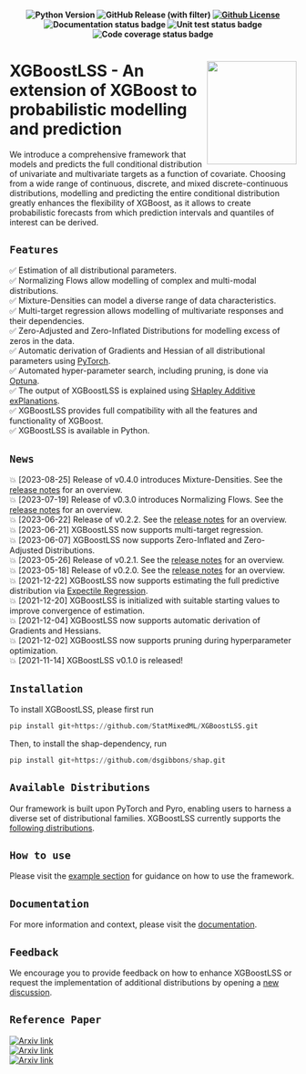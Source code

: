 <h4 align="center">

![Python Version](https://img.shields.io/badge/python-3.9%20|%203.10-lightblue.svg)
![GitHub Release (with filter)](https://img.shields.io/github/v/release/StatMixedML/XGBoostLSS?color=lightblue&label=release)
[![Github License](https://img.shields.io/badge/license-Apache%202.0-lightblue.svg)](https://opensource.org/licenses/Apache-2.0)
<img src="https://github.com/StatMixedML/XGBoostLSS/actions/workflows/mkdocs.yaml/badge.svg" alt="Documentation status badge">
<img src="https://github.com/StatMixedML/XGBoostLSS/workflows/unit-tests/badge.svg" alt="Unit test status badge">
<img src="https://codecov.io/gh/StatMixedML/XGBoostLSS/branch/master/graph/badge.svg" alt="Code coverage status badge">

<!---
[![Documentation](https://github.com/StatMixedML/XGBoostLSS/actions/workflows/mkdocs.yaml/badge.svg)](https://StatMixedML.github.io/XGBoostLSS/)
![Build Status](https://github.com/StatMixedML/XGBoostLSS/workflows/build%20status/badge.svg)
![GitHub repo size](https://img.shields.io/github/repo-size/StatMixedML/XGBoostLSS?label=repo%20size&color=lightblue)
![Code Coverage](https://raw.githubusercontent.com/StatMixedML/XGBoostLSS/coverage-badge/coverage.svg?raw=true)
![GitHub all releases](https://img.shields.io/github/downloads/StatMixedML/XGBoostLSS/total?color=lightblue)
[![HitCount](https://img.shields.io/endpoint?url=https%3A%2F%2Fhits.dwyl.com%2FStatMixedML%2FXGBoostLSS.json%3Fcolor%3Dgreen)](http://hits.dwyl.com/StatMixedML/XGBoostLSS)
[![contributions welcome](https://img.shields.io/badge/contributions-welcome-brightgreen.svg?style=flat)](https://github.com/dwyl/esta/issues)
-->

</h4>

#
<img align="right" width="156.5223" height="181.3" src="../master/figures/XGBoostLSS_inv.png">

# XGBoostLSS - An extension of XGBoost to probabilistic modelling and prediction
We introduce a comprehensive framework that models and predicts the full conditional distribution of univariate and multivariate targets as a function of covariate. Choosing from a wide range of continuous, discrete, and mixed discrete-continuous distributions, modelling and predicting the entire conditional distribution greatly enhances the flexibility of XGBoost, as it allows to create probabilistic forecasts from which prediction intervals and quantiles of interest can be derived.

## `Features`
:white_check_mark: Estimation of all distributional parameters. <br/>
:white_check_mark: Normalizing Flows allow modelling of complex and multi-modal distributions. <br/>
:white_check_mark: Mixture-Densities can model a diverse range of data characteristics. <br/>
:white_check_mark: Multi-target regression allows modelling of multivariate responses and their dependencies. <br/>
:white_check_mark: Zero-Adjusted and Zero-Inflated Distributions for modelling excess of zeros in the data. <br/>
:white_check_mark: Automatic derivation of Gradients and Hessian of all distributional parameters using [PyTorch](https://pytorch.org/docs/stable/autograd.html). <br/>
:white_check_mark: Automated hyper-parameter search, including pruning, is done via [Optuna](https://optuna.org/). <br/>
:white_check_mark: The output of XGBoostLSS is explained using [SHapley Additive exPlanations](https://github.com/dsgibbons/shap). <br/>
:white_check_mark: XGBoostLSS provides full compatibility with all the features and functionality of XGBoost. <br/>
:white_check_mark: XGBoostLSS is available in Python. <br/>

## `News`
:boom: [2023-08-25] Release of v0.4.0 introduces Mixture-Densities. See the [release notes](https://github.com/StatMixedML/XGBoostLSS/releases) for an overview. <br/>
:boom: [2023-07-19] Release of v0.3.0 introduces Normalizing Flows. See the [release notes](https://github.com/StatMixedML/XGBoostLSS/releases) for an overview. <br/>
:boom: [2023-06-22] Release of v0.2.2. See the [release notes](https://github.com/StatMixedML/XGBoostLSS/releases) for an overview. <br/>
:boom: [2023-06-21] XGBoostLSS now supports multi-target regression. <br/>
:boom: [2023-06-07] XGBoostLSS now supports Zero-Inflated and Zero-Adjusted Distributions. <br/>
:boom: [2023-05-26] Release of v0.2.1. See the [release notes](https://github.com/StatMixedML/XGBoostLSS/releases) for an overview. <br/>
:boom: [2023-05-18] Release of v0.2.0. See the [release notes](https://github.com/StatMixedML/XGBoostLSS/releases) for an overview. <br/>
:boom: [2021-12-22] XGBoostLSS now supports estimating the full predictive distribution via [Expectile Regression](https://epub.ub.uni-muenchen.de/31542/1/1471082x14561155.pdf). <br/>
:boom: [2021-12-20] XGBoostLSS is initialized with suitable starting values to improve convergence of estimation. <br/>
:boom: [2021-12-04] XGBoostLSS now supports automatic derivation of Gradients and Hessians. <br/>
:boom: [2021-12-02] XGBoostLSS now supports pruning during hyperparameter optimization. <br/>
:boom: [2021-11-14] XGBoostLSS v0.1.0 is released!

## `Installation`
To install XGBoostLSS, please first run
```python
pip install git+https://github.com/StatMixedML/XGBoostLSS.git
```
Then, to install the shap-dependency, run
```python
pip install git+https://github.com/dsgibbons/shap.git
```

## `Available Distributions`
Our framework is built upon PyTorch and Pyro, enabling users to harness a diverse set of distributional families. XGBoostLSS currently supports the [following distributions](https://statmixedml.github.io/XGBoostLSS/distributions/). 

## `How to use`
Please visit the [example section](https://statmixedml.github.io/XGBoostLSS/examples/Gaussian_Regression/) for guidance on how to use the framework.

## `Documentation`
For more information and context, please visit the [documentation](https://statmixedml.github.io/XGBoostLSS/).

## `Feedback`
We encourage you to provide feedback on how to enhance XGBoostLSS or request the implementation of additional distributions by opening a [new discussion](https://github.com/StatMixedML/XGBoostLSS/discussions).

## `Reference Paper`
[![Arxiv link](https://img.shields.io/badge/arXiv-Multi%20Target%20XGBoostLSS%20Regression-color=brightgreen)](https://arxiv.org/abs/2210.06831) <br/>
[![Arxiv link](https://img.shields.io/badge/arXiv-Distributional%20Gradient%20Boosting%20Machines-color=brightgreen)](https://arxiv.org/abs/2204.00778) <br/>
[![Arxiv link](https://img.shields.io/badge/arXiv-XGBoostLSS%3A%20An%20extension%20of%20XGBoost%20to%20probabilistic%20forecasting-color=brightgreen)](https://arxiv.org/abs/1907.03178) <br/>

<!---
März, Alexander (2022): [*Multi-Target XGBoostLSS Regression*](https://arxiv.org/abs/2210.06831). <br/>
März, A. and Kneib, T.: (2022) [*Distributional Gradient Boosting Machines*](https://arxiv.org/abs/2204.00778). <br/>
März, Alexander (2019): [*XGBoostLSS - An extension of XGBoost to probabilistic forecasting*](https://arxiv.org/abs/1907.03178). 
--->
